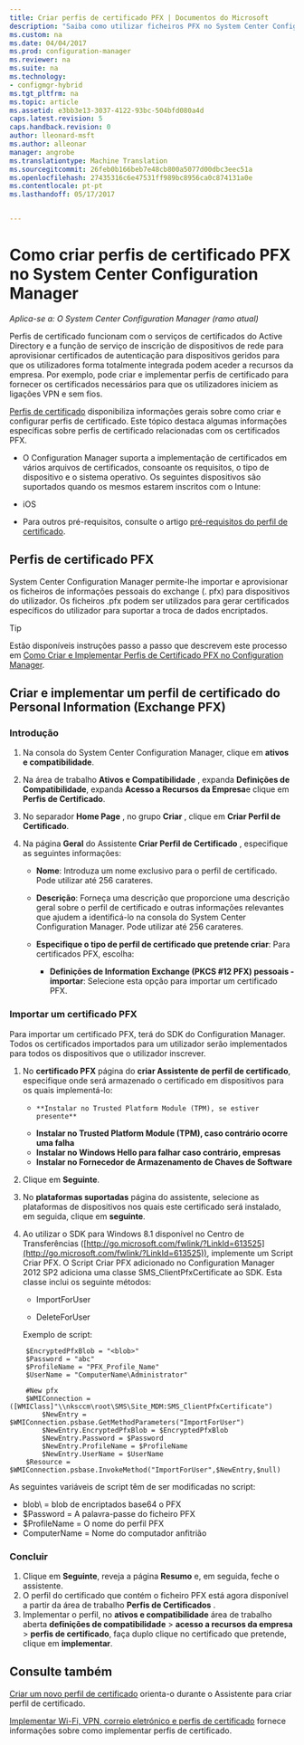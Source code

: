 ```yaml
---
title: Criar perfis de certificado PFX | Documentos do Microsoft
description: "Saiba como utilizar ficheiros PFX no System Center Configuration Manager para gerar os certificados de utilizador específica que suportam intercâmbio de dados encriptados."
ms.custom: na
ms.date: 04/04/2017
ms.prod: configuration-manager
ms.reviewer: na
ms.suite: na
ms.technology:
- configmgr-hybrid
ms.tgt_pltfrm: na
ms.topic: article
ms.assetid: e3bb3e13-3037-4122-93bc-504bfd080a4d
caps.latest.revision: 5
caps.handback.revision: 0
author: lleonard-msft
ms.author: alleonar
manager: angrobe
ms.translationtype: Machine Translation
ms.sourcegitcommit: 26feb0b166beb7e48cb800a5077d00dbc3eec51a
ms.openlocfilehash: 27435316c6e47531ff989bc8956ca0c874131a0e
ms.contentlocale: pt-pt
ms.lasthandoff: 05/17/2017


---
```

# <a name="how-to-create-pfx-certificate-profiles-in-system-center-configuration-manager"></a>Como criar perfis de certificado PFX no System Center Configuration Manager

*Aplica-se a: O System Center Configuration Manager (ramo atual)*

Perfis de certificado funcionam com o serviços de certificados do Active Directory e a função de serviço de inscrição de dispositivos de rede para aprovisionar certificados de autenticação para dispositivos geridos para que os utilizadores forma totalmente integrada podem aceder a recursos da empresa. Por exemplo, pode criar e implementar perfis de certificado para fornecer os certificados necessários para que os utilizadores iniciem as ligações VPN e sem fios.

[Perfis de certificado](../../protect/deploy-use/introduction-to-certificate-profiles.md) disponibiliza informações gerais sobre como criar e configurar perfis de certificado. Este tópico destaca algumas informações específicas sobre perfis de certificado relacionadas com os certificados PFX.

-  O Configuration Manager suporta a implementação de certificados em vários arquivos de certificados, consoante os requisitos, o tipo de dispositivo e o sistema operativo. Os seguintes dispositivos são suportados quando os mesmos estarem inscritos com o Intune:

 -   iOS  

- Para outros pré-requisitos, consulte o artigo [pré-requisitos do perfil de certificado](../../protect/plan-design/prerequisites-for-certificate-profiles.md).

## <a name="pfx-certificate-profiles"></a>Perfis de certificado PFX
System Center Configuration Manager permite-lhe importar e aprovisionar os ficheiros de informações pessoais do exchange (. pfx) para dispositivos do utilizador. Os ficheiros .pfx podem ser utilizados para gerar certificados específicos do utilizador para suportar a troca de dados encriptados.

> [!TIP]  
>  Estão disponíveis instruções passo a passo que descrevem este processo em [Como Criar e Implementar Perfis de Certificado PFX no Configuration Manager](http://blogs.technet.com/b/karanrustagi/archive/2015/09/01/how-to-create-and-deploy-pfx-certificate-profiles-in-configuration-manager.aspx).  

## <a name="create-and-deploy-a-personal-information-exchange-pfx-certificate-profile"></a>Criar e implementar um perfil de certificado do Personal Information (Exchange PFX)  

### <a name="get-started"></a>Introdução

1.  Na consola do System Center Configuration Manager, clique em **ativos e compatibilidade**.  

2.  Na área de trabalho **Ativos e Compatibilidade** , expanda **Definições de Compatibilidade**, expanda **Acesso a Recursos da Empresa**e clique em **Perfis de Certificado**.  

3.  No separador **Home Page** , no grupo **Criar** , clique em **Criar Perfil de Certificado**.

4.  Na página **Geral** do Assistente **Criar Perfil de Certificado** , especifique as seguintes informações:  

    -   **Nome**: Introduza um nome exclusivo para o perfil de certificado. Pode utilizar até 256 carateres.  

    -   **Descrição**: Forneça uma descrição que proporcione uma descrição geral sobre o perfil de certificado e outras informações relevantes que ajudem a identificá-lo na consola do System Center Configuration Manager. Pode utilizar até 256 carateres.  

    -   **Especifique o tipo de perfil de certificado que pretende criar**: Para certificados PFX, escolha:  

        -   **Definições de Information Exchange (PKCS #12 PFX) pessoais - importar**: Selecione esta opção para importar um certificado PFX.  
       

### <a name="import-a-pfx-certificate"></a>Importar um certificado PFX

Para importar um certificado PFX, terá do SDK do Configuration Manager. Todos os certificados importados para um utilizador serão implementados para todos os dispositivos que o utilizador inscrever.

1. No **certificado PFX** página do **criar Assistente de perfil de certificado**, especifique onde será armazenado o certificado em dispositivos para os quais implementá-lo:
    -     **Instalar no Trusted Platform Module (TPM), se estiver presente**  
    -   **Instalar no Trusted Platform Module (TPM), caso contrário ocorre uma falha** 
    -   **Instalar no Windows Hello para falhar caso contrário, empresas** 
    -   **Instalar no Fornecedor de Armazenamento de Chaves de Software** 
2. Clique em **Seguinte**. 
3. No **plataformas suportadas** página do assistente, selecione as plataformas de dispositivos nos quais este certificado será instalado, em seguida, clique em **seguinte**.
4. Ao utilizar o SDK para Windows 8.1 disponível no Centro de Transferências ([http://go.microsoft.com/fwlink/?LinkId=613525](http://go.microsoft.com/fwlink/?LinkId=613525)), implemente um Script Criar PFX. O Script Criar PFX adicionado no Configuration Manager 2012 SP2 adiciona uma classe SMS_ClientPfxCertificate ao SDK. Esta classe inclui os seguinte métodos:  

    -   ImportForUser  

    -   DeleteForUser  

     Exemplo de script:  

```  
    $EncryptedPfxBlob = "<blob>"  
    $Password = "abc"  
    $ProfileName = "PFX_Profile_Name"  
    $UserName = "ComputerName\Administrator"  

    #New pfx  
    $WMIConnection = ([WMIClass]"\\nksccm\root\SMS\Site_MDM:SMS_ClientPfxCertificate")  
        $NewEntry = $WMIConnection.psbase.GetMethodParameters("ImportForUser")  
        $NewEntry.EncryptedPfxBlob = $EncryptedPfxBlob  
        $NewEntry.Password = $Password  
        $NewEntry.ProfileName = $ProfileName  
        $NewEntry.UserName = $UserName  
    $Resource = $WMIConnection.psbase.InvokeMethod("ImportForUser",$NewEntry,$null)  

```  

As seguintes variáveis de script têm de ser modificadas no script:  

   -   blob\ = blob de encriptados base64 o PFX  
   -   $Password = A palavra-passe do ficheiro PFX  
   -   $ProfileName = O nome do perfil PFX  
   -   ComputerName = Nome do computador anfitrião   



### <a name="finish-up"></a>Concluir

1.  Clique em **Seguinte**, reveja a página **Resumo** e, em seguida, feche o assistente.  
2.  O perfil do certificado que contém o ficheiro PFX está agora disponível a partir da área de trabalho **Perfis de Certificados** . 
3.  Implementar o perfil, no **ativos e compatibilidade** área de trabalho aberta **definições de compatibilidade** > **acesso a recursos da empresa** > **perfis de certificado**, faça duplo clique no certificado que pretende, clique em **implementar**. 



## <a name="see-also"></a>Consulte também
[Criar um novo perfil de certificado](../../protect/deploy-use/create-certificate-profiles.md#create-a-new-certificate-profile) orienta-o durante o Assistente para criar perfil de certificado.

[Implementar Wi-Fi, VPN, correio eletrónico e perfis de certificado](../../protect/deploy-use/deploy-wifi-vpn-email-cert-profiles.md) fornece informações sobre como implementar perfis de certificado.
